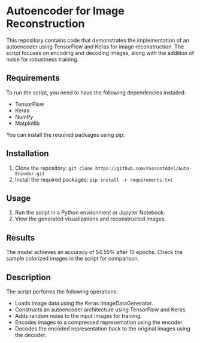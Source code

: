 # Autoencoder for Image Reconstruction

This repository contains code that demonstrates the implementation of an autoencoder using TensorFlow and Keras for image reconstruction. The script focuses on encoding and decoding images, along with the addition of noise for robustness training.

## Requirements
To run the script, you need to have the following dependencies installed:

- TensorFlow
- Keras
- NumPy
- Matplotlib

You can install the required packages using pip:

## Installation
1. Clone the repository: `git clone https://github.com/PassantAdel/Auto-Encoder.git` 
2. Install the required packages: `pip install -r requirements.txt`

## Usage
1. Run the script in a Python environment or Jupyter Notebook.
2. View the generated visualizations and reconstructed images.

## Results
The model achieves an accuracy of 54.55% after 10 epochs. Check the sample colorized images in the script for comparison.

## Description
The script performs the following operations:

* Loads image data using the Keras ImageDataGenerator.
* Constructs an autoencoder architecture using TensorFlow and Keras.
* Adds random noise to the input images for training.
* Encodes images to a compressed representation using the encoder.
* Decodes the encoded representation back to the original images using the decoder.
